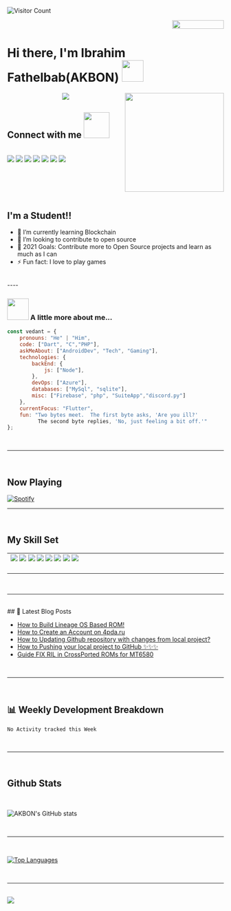 ![Visitor Count](https://profile-counter.glitch.me/akb0n/count.svg)
<div style="text-align: right">
<img src="https://jojoee.jojoee.com/api/utcnow?refresh" width="120" height="20">
</div>

# Hi there, I'm Ibrahim Fathelbab(AKBON) <img src="https://media.giphy.com/media/12oufCB0MyZ1Go/giphy.gif" width="50">
<img align='right' src="https://media.giphy.com/media/M9gbBd9nbDrOTu1Mqx/giphy.gif" width="230">

<p align="center">
<img src="https://readme-typing-svg.herokuapp.com?font=monospace&color=00ffd2&size=25&center=true&vCenter=true&lines=A+Passionate+Learner!;Open+Source+Contributor">
</p>

## Connect with me <img src="https://media.giphy.com/media/LnQjpWaON8nhr21vNW/giphy.gif" width="60">
<br>
<a href="https://twitter.com/AKB0N"><img src="https://img.shields.io/badge/Twitter-1DA1F2?style=for-the-badge&logo=twitter&logoColor=white"></a>
<a href="https://www.linkedin.com/in/AKBON/"><img src="https://img.shields.io/badge/LinkedIn-0077B5?style=for-the-badge&logo=linkedin&logoColor=white"></a>
<a href="https://www.reddit.com/user/AKB0N"><img src="	https://img.shields.io/badge/Reddit-FF4500?style=for-the-badge&logo=reddit&logoColor=white"></a>
<a href="mailto:akbon19@gmail.com"><img src="https://img.shields.io/badge/Gmail-D14836?style=for-the-badge&logo=gmail&logoColor=white"></a>
<a href="https://dev.to/AKBON"><img src="https://img.shields.io/badge/dev.to-0A0A0A?style=for-the-badge&logo=dev.to&logoColor=white"></a>
<a href="https://steamcommunity.com/id/AKBON/"><img src="https://img.shields.io/badge/Steam-000000?style=for-the-badge&logo=steam&logoColor=white"></a>
<a href="https://open.spotify.com/user/gtaokqjekxpwtuxbk8p29psnu"><img src="https://img.shields.io/badge/Spotify-1ED760?&style=for-the-badge&logo=spotify&logoColor=white"></a>

<br><br>
----

## I'm a Student!!

- 🌱 I’m currently learning Blockchain
- 👯 I’m looking to contribute to open source
- 🥅 2021 Goals: Contribute more to Open Source projects and learn as much as I can
- ⚡ Fun fact: I love to play games
<br>
----
<br>

### <img src="https://media.giphy.com/media/VgCDAzcKvsR6OM0uWg/giphy.gif" width="50"> A little more about me...  

```javascript
const vedant = {
    pronouns: "He" | "Him",
    code: ["Dart", "C","PHP"],
    askMeAbout: ["AndroidDev", "Tech", "Gaming"],
    technologies: {
        backEnd: {
            js: ["Node"],
        },
        devOps: ["Azure"],
        databases: ["MySql", "sqlite"],
        misc: ["Firebase", "php", "SuiteApp","discord.py"]
    },
    currentFocus: "Flutter",
    fun: "Two bytes meet.  The first byte asks, 'Are you ill?'
          The second byte replies, 'No, just feeling a bit off.'"
};
```
<br>

----
<br>

## Now Playing


[![Spotify](https://novatorem-envoy-vc.vercel.app/api/spotify)](https://open.spotify.com/user/gtaokqjekxpwtuxbk8p29psnu)

----
<br>

## My Skill Set  
<table><tr><td valign="top" width="33%">



<div> 
 <img src="https://img.shields.io/badge/Flutter-02569B?style=for-the-badge&logo=flutter&logoColor=white" unselectable="on">
 <img src="https://img.shields.io/badge/Dart-0175C2?style=for-the-badge&logo=dart&logoColor=white" unselectable="on">
 <img src="https://img.shields.io/badge/Android-3DDC84?style=for-the-badge&logo=android&logoColor=white" unselectable="on">
 <img src="https://img.shields.io/badge/Windows-0078D6?style=for-the-badge&logo=windows&logoColor=white" unselectable="on">  
 <img src="https://img.shields.io/badge/MySQL-00000F?style=for-the-badge&logo=mysql&logoColor=white" unselectable="on">
 <!--<img src="https://img.shields.io/badge/PostgreSQL-316192?style=for-the-badge&logo=postgresql&logoColor=white">-->
 <img src="https://img.shields.io/badge/SQLite-07405E?style=for-the-badge&logo=sqlite&logoColor=white" unselectable="on">  
 <img src="https://img.shields.io/badge/Google_Play-414141?style=for-the-badge&logo=google-play&logoColor=white" unselectable="on">
 <img src="https://img.shields.io/badge/GitHub-100000?style=for-the-badge&logo=github&logoColor=white" unselectable="on">
</div>
<br>

</td></tr></table>  


<br>

----
<br>
## 📕 Latest Blog Posts

<!-- BLOG-POST-LIST:START -->
- [How to Build Lineage OS Based ROM!](https://akb0n.blogspot.com/2020/01/how-to-build-lineage-os-based-rom.html)
- [How to Create an Account on 4pda.ru](https://akb0n.blogspot.com/2018/06/how-to-create-account-on-4pdaru.html)
- [How to Updating Github repository with changes from local project?](https://akb0n.blogspot.com/2018/06/how-to-updating-github-repository-with.html)
- [How to Pushing your local project to GitHub ✨✨✨](https://akb0n.blogspot.com/2018/06/how-to-pushing-your-local-project-to.html)
- [Guide FIX RIL in CrossPorted ROMs for MT6580](https://akb0n.blogspot.com/2017/11/guide-fix-ril-in-crossported-roms-for.html)
<!-- BLOG-POST-LIST:END -->

<br>

----
<br>


## 📊 Weekly Development Breakdown

<!--START_SECTION:waka-->
```text
No Activity tracked this Week
```
<!--END_SECTION:waka-->

<br>

----
<br>

## Github Stats
<br>

![AKBON's GitHub stats](https://readme-stats-envoy-vc.vercel.app/api?username=akb0n&show_icons=true&theme=dark)

<br>

----
<br>

[![Top Languages](https://readme-stats-envoy-vc.vercel.app/api/top-langs/?username=akb0n&layout=compact)](https://github.com/akb0n/akb0n)

<br>

----
<br>

<img src="https://i.ibb.co/0MZzJ2d/download.png" border="0">
